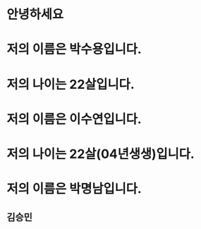 # 안녕하세요
# 저의 이름은 박수용입니다.
# 저의 나이는 22살입니다.

# 저의 이름은 이수연입니다.
# 저의 나이는 22살(04년생생)입니다.
# 저의 이름은 박명남입니다.

## 김승민 